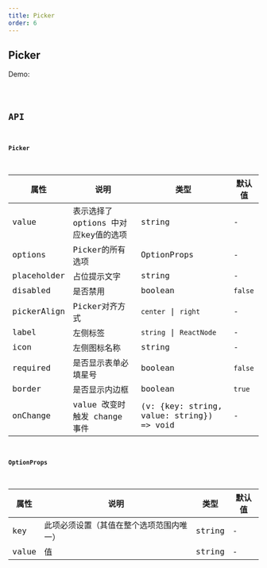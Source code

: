 ```yaml
---
title: Picker
order: 6
---
```


## Picker

Demo:

<code src="./picker/index.tsx" />

## API

#### Picker

| 属性 | 说明 | 类型 | 默认值 |
| --- | --- | ---- | --- |
| value | 表示选择了 options 中对应key值的选项 | string | - |
| options | Picker的所有选项 | OptionProps | - |
| placeholder | 占位提示文字 | string | - |
| disabled | 是否禁用 | boolean | `false` |
| pickerAlign | Picker对齐方式 | `center` \| `right`| - |
| label | 左侧标签 | `string` \| `ReactNode` | - |
| icon | 左侧图标名称 | string | - |
| required | 是否显示表单必填星号 | boolean | `false` |
| border | 是否显示内边框 | boolean | `true` |
| onChange | value 改变时触发 change 事件 | (v: {key: string, value: string}) => void | - |


#### OptionProps

| 属性 | 说明 | 类型 | 默认值 |
| --- | --- | ---- | --- |
| key | 此项必须设置（其值在整个选项范围内唯一）| string | - |
| value | 值 | string | - |
